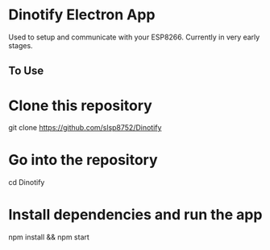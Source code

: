 # Dinotify Electron App
Used to setup and communicate with your ESP8266. Currently in very early stages.

## To Use

# Clone this repository
git clone https://github.com/slsp8752/Dinotify
# Go into the repository
cd Dinotify
# Install dependencies and run the app
npm install && npm start
